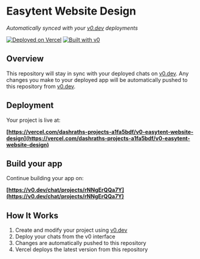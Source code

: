 # Easytent Website Design

*Automatically synced with your [v0.dev](https://v0.dev) deployments*

[![Deployed on Vercel](https://img.shields.io/badge/Deployed%20on-Vercel-black?style=for-the-badge&logo=vercel)](https://vercel.com/dashraths-projects-a1fa5bdf/v0-easytent-website-design)
[![Built with v0](https://img.shields.io/badge/Built%20with-v0.dev-black?style=for-the-badge)](https://v0.dev/chat/projects/rNNgErQQa7Y)

## Overview

This repository will stay in sync with your deployed chats on [v0.dev](https://v0.dev).
Any changes you make to your deployed app will be automatically pushed to this repository from [v0.dev](https://v0.dev).

## Deployment

Your project is live at:

**[https://vercel.com/dashraths-projects-a1fa5bdf/v0-easytent-website-design](https://vercel.com/dashraths-projects-a1fa5bdf/v0-easytent-website-design)**

## Build your app

Continue building your app on:

**[https://v0.dev/chat/projects/rNNgErQQa7Y](https://v0.dev/chat/projects/rNNgErQQa7Y)**

## How It Works

1. Create and modify your project using [v0.dev](https://v0.dev)
2. Deploy your chats from the v0 interface
3. Changes are automatically pushed to this repository
4. Vercel deploys the latest version from this repository
